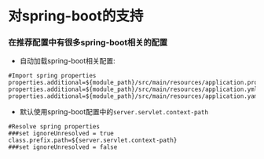 # 对spring-boot的支持

### 在推荐配置中有很多spring-boot相关的配置
- 自动加载spring-boot相关配置:
```properties
#Import spring properties
properties.additional=${module_path}/src/main/resources/application.properties
properties.additional=${module_path}/src/main/resources/application.yml
properties.additional=${module_path}/src/main/resources/application.yaml
```

- 默认使用spring-boot配置中的`server.servlet.context-path`
```
#Resolve spring properties
###set ignoreUnresolved = true
class.prefix.path=${server.servlet.context-path}
###set ignoreUnresolved = false
```